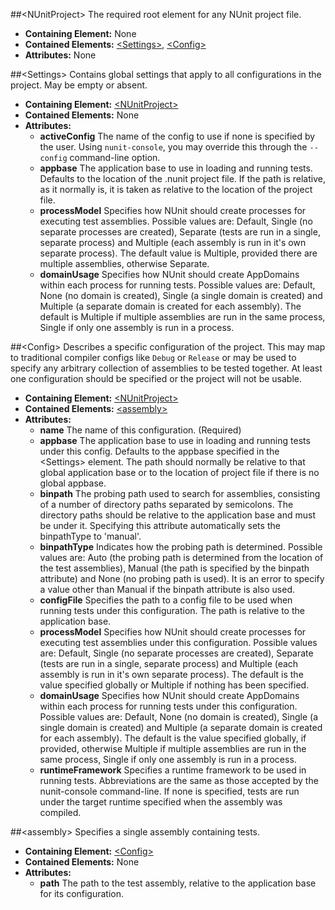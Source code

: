 ##&lt;NUnitProject&gt;
The required root element for any NUnit project file.
 * **Containing Element:** None
 * **Contained Elements:** [&lt;Settings&gt;](#settings), [&lt;Config&gt;](#config)
 * **Attributes:**   None

##&lt;Settings&gt;
Contains global settings that apply to all configurations in the project. May be empty or absent.
 * **Containing Element:** [&lt;NUnitProject&gt;](#nUnitProject)
 * **Contained Elements:** None
 * **Attributes:**
    * **activeConfig** The name of the config to use if none is specified by the user. Using `nunit-console`, you may override this through the `--config` command-line option.
    * **appbase** The application base to use in loading and running tests. Defaults to the location of the .nunit project file. If the path is relative, as it normally is, it is taken as relative to the location of the project file.
    * **processModel** Specifies how NUnit should create processes for executing test assemblies. Possible values are: Default, Single (no separate processes are created), Separate (tests are run in a single, separate process) and Multiple (each assembly is run in it's own separate process). The default value is Multiple, provided there are multiple assemblies, otherwise Separate.
    * **domainUsage** Specifies how NUnit should create AppDomains within each process for running tests. Possible values are: Default, None (no domain is created), Single (a single domain is created) and Multiple (a separate domain is created for each assembly). The default is Multiple if multiple assemblies are run in the same process, Single if only one assembly is run in a process.

##&lt;Config&gt;
Describes a specific configuration of the project. This may map to traditional compiler configs like `Debug` or `Release` or may be used to specify any arbitrary collection of assemblies to be tested together. At least one configuration should be specified or the project will not be usable.
 * **Containing Element:** [&lt;NUnitProject&gt;](#nUnitProject)
 * **Contained Elements:** [&lt;assembly&gt;](#assembly)
 * **Attributes:**
    * **name** The name of this configuration. (Required)
    * **appbase** The application base to use in loading and running tests under this config. Defaults to the appbase specified in the &lt;Settings&gt; element. The path should normally be relative to that global application base or to the location of project file if there is no global appbase.
    * **binpath** The probing path used to search for assemblies, consisting of a number of directory paths separated by semicolons. The directory paths should be relative to the application base and must be under it. Specifying this attribute automatically sets the binpathType to 'manual'.
    * **binpathType** Indicates how the probing path is determined. Possible values are: Auto (the probing path is determined from the location of the test assemblies), Manual (the path is specified by the binpath attribute) and None (no probing path is used). It is an error to specify a value other than Manual if the binpath attribute is also used.
    * **configFile** Specifies the path to a config file to be used when running tests under this configuration. The path is relative to the application base.
    * **processModel** Specifies how NUnit should create processes for executing test assemblies under this configuration. Possible values are: Default, Single (no separate processes are created), Separate (tests are run in a single, separate process) and Multiple (each assembly is run in it's own separate process). The default is the value specified globally or Multiple if nothing has been specified.
    * **domainUsage** Specifies how NUnit should create AppDomains within each process for running tests under this configuration. Possible values are: Default, None (no domain is created), Single (a single domain is created) and Multiple (a separate domain is created for each assembly). The default is the value specified globally, if provided, otherwise Multiple if multiple assemblies are run in the same process, Single if only one assembly is run in a process.
    * **runtimeFramework** Specifies a runtime framework to be used in running tests. Abbreviations are the same as those accepted by the nunit-console command-line. If none is specified, tests are run under the target runtime specified when the assembly was compiled.

##&lt;assembly&gt;
Specifies a single assembly containing tests.
 * **Containing Element:** [&lt;Config&gt;](#config)
 * **Contained Elements:** None
 * **Attributes:**
    * **path** The path to the test assembly, relative to the application base for its configuration.

